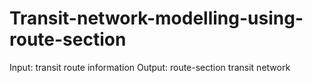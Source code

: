 # Transit-network-modelling-using-route-section

Input: transit route information
Output: route-section transit network 
